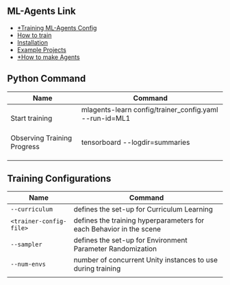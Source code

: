 ## ML-Agents Link

- [*Training ML-Agents Config](https://github.com/Unity-Technologies/ml-agents/blob/release_2_docs/docs/Training-ML-Agents.md#training-with-mlagents-learn)
- [How to train](https://github.com/Unity-Technologies/ml-agents/blob/release_2_docs/docs/Learning-Environment-Executable.md)
- [Installation](https://github.com/Unity-Technologies/ml-agents/blob/release_2_docs/docs/Installation.md)
- [Example Projects](https://github.com/Unity-Technologies/ml-agents/blob/release_2_docs/docs/Learning-Environment-Examples.md)
- [*How to make Agents](https://github.com/Unity-Technologies/ml-agents/blob/master/docs/Learning-Environment-Design-Agents.md)

  

## Python Command

| Name                        | Command                                                      |
| --------------------------- | ------------------------------------------------------------ |
| Start training              | mlagents-learn config/trainer_config.yaml --run-id=ML1<br /><br /> |
| Observing Training Progress | tensorboard --logdir=summaries                               |
|                             |                                                              |
|                             |                                                              |
|                             |                                                              |

## Training Configurations

| Name                    | Command                                                      |
| ----------------------- | ------------------------------------------------------------ |
| `--curriculum`          | defines the set-up for Curriculum Learning                   |
| `<trainer-config-file>` | defines the training hyperparameters for each Behavior in the scene |
| `--sampler`             | defines the set-up for Environment Parameter Randomization   |
| `--num-envs`            | number of concurrent Unity instances to use during training  |
|                         |                                                              |

